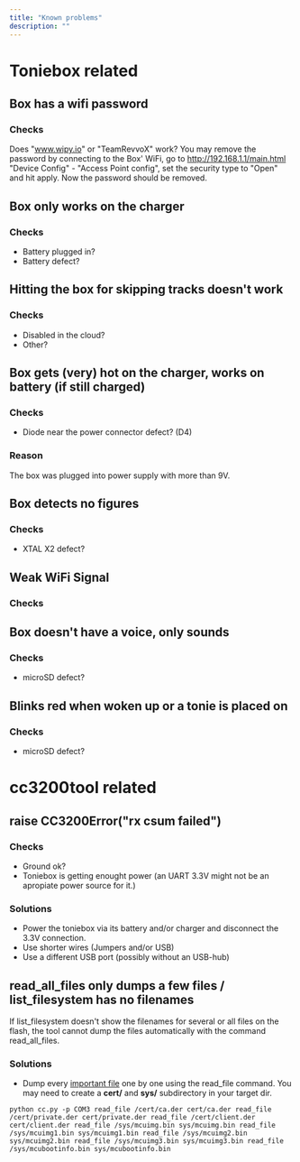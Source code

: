 ```yaml
---
title: "Known problems"
description: ""
---
```

# Toniebox related
## Box has a wifi password
### Checks
Does "www.wipy.io" or "TeamRevvoX" work? You may remove the password by connecting to the Box' WiFi, go to http://192.168.1.1/main.html "Device Config" - "Access Point config", set the security type to "Open" and hit apply. Now the password should be removed.

## Box only works on the charger
### Checks
* Battery plugged in?
* Battery defect?

## Hitting the box for skipping tracks doesn't work
### Checks
* Disabled in the cloud?
* Other?

## Box gets (very) hot on the charger, works on battery (if still charged)
### Checks
* Diode near the power connector defect? (D4)
### Reason
The box was plugged into power supply with more than 9V.

## Box detects no figures
### Checks
* XTAL X2 defect?

## Weak WiFi Signal
### Checks

## Box doesn't have a voice, only sounds
### Checks
* microSD defect?

## Blinks red when woken up or a tonie is placed on
### Checks
* microSD defect?

# cc3200tool related
## raise CC3200Error("rx csum failed")
### Checks
* Ground ok?
* Toniebox is getting enought power (an UART 3.3V might not be an apropiate power source for it.)
### Solutions
* Power the toniebox via its battery and/or charger and disconnect the 3.3V connection.
* Use shorter wires (Jumpers and/or USB)
* Use a different USB port (possibly without an USB-hub)

## read_all_files only dumps a few files / list_filesystem has no filenames
If list_filesystem doesn't show the filenames for several or all files on the flash, the tool cannot dump the files automatically with the command read_all_files.
### Solutions
* Dump every [important file](https://github.com/toniebox-reverse-engineering/toniebox/wiki/Firmware-Format#Important-Toniebox-firmware-files) one by one using the read_file command. You may need to create a **cert/** and **sys/** subdirectory in your target dir.
```
python cc.py -p COM3 read_file /cert/ca.der cert/ca.der read_file /cert/private.der cert/private.der read_file /cert/client.der cert/client.der read_file /sys/mcuimg.bin sys/mcuimg.bin read_file /sys/mcuimg1.bin sys/mcuimg1.bin read_file /sys/mcuimg2.bin sys/mcuimg2.bin read_file /sys/mcuimg3.bin sys/mcuimg3.bin read_file /sys/mcubootinfo.bin sys/mcubootinfo.bin
```